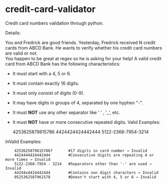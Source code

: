 # credit-card-validator
Credit card numbers validation through python.

Details:

You and Fredrick are good friends. Yesterday, Fredrick received N credit cards from ABCD Bank. He wants to verify whether his credit card numbers are valid or not.<br>You happen to be great at regex so he is asking for your help!
A valid credit card from ABCD Bank has the following characteristics:

* It must start with a 4, 5 or 6.
* It must contain exactly 16 digits.
* It must only consist of digits (0-9).
* It may have digits in groups of 4, separated by one hyphen "-".
* It must **NOT** use any other separator like ' ' , '_', etc.
* It must **NOT** have  or more consecutive repeated digits.
Valid Examples:

    4253625879615786
    4424424424442444
    5122-2368-7954-3214

InValid Examples:

        42536258796157867       #17 digits in card number → Invalid 
        4424444424442444        #Consecutive digits are repeating 4 or more times → Invalid
        5122-2368-7954 - 3214   #Separators other than '-' are used → Invalid
        44244x4424442444        #Contains non digit characters → Invalid
        0525362587961578        #Doesn't start with 4, 5 or 6 → Invalid
